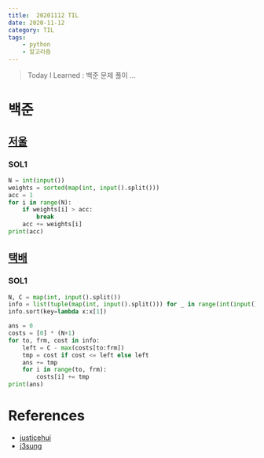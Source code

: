 ```yaml
---
title:  20201112 TIL
date: 2020-11-12
category: TIL
tags:
    - python
    - 알고리즘
---
```


> Today I Learned : 백준 문제 풀이 ...

# 백준

## [저울](https://www.acmicpc.net/problem/2437)

### SOL1
```python
N = int(input())
weights = sorted(map(int, input().split()))
acc = 1
for i in range(N):
    if weights[i] > acc:
        break
    acc += weights[i]
print(acc)
```

## [택배](https://www.acmicpc.net/problem/8980)

### SOL1
```python
N, C = map(int, input().split())
info = list(tuple(map(int, input().split())) for _ in range(int(input())))
info.sort(key=lambda x:x[1])

ans = 0
costs = [0] * (N+1)
for to, frm, cost in info:
    left = C - max(costs[to:frm])
    tmp = cost if cost <= left else left
    ans += tmp
    for i in range(to, frm):
        costs[i] += tmp
print(ans)  
```

# References
- [justicehui](https://justicehui.github.io/koi/2018/09/21/BOJ2437/)
- [j3sung](https://j3sung.tistory.com/504?category=318509)